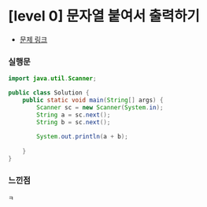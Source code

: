 # [level 0] 문자열 붙여서 출력하기

* [문제 링크](https://school.programmers.co.kr/learn/courses/30/lessons/181946) 


### 실행문

```java
import java.util.Scanner;

public class Solution {
    public static void main(String[] args) {
        Scanner sc = new Scanner(System.in);
        String a = sc.next();
        String b = sc.next();
        
        System.out.println(a + b);
        
    }
}
```

### 느낀점

```
ㅋ
``` 
